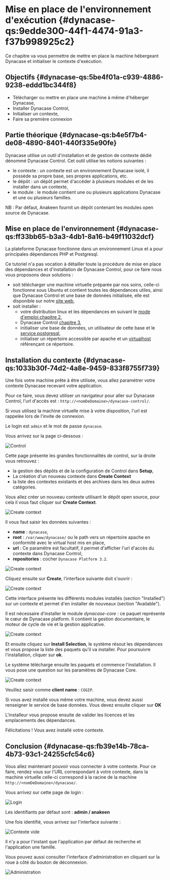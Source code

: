 # Mise en place de l'environnement d'exécution {#dynacase-qs:9edde300-44f1-4474-91a3-f37b998925c2}

Ce chapitre va vous permettre de mettre en place la machine hébergeant Dynacase
et initialiser le contexte d'exécution.

## Objectifs {#dynacase-qs:5be4f01a-c939-4886-9238-eddd1bc344f8}

-   Télécharger ou mettre en place une machine à même d'héberger Dynacase,
-   Installer Dynacase Control,
-   Initialiser un contexte,
-   Faire sa première connexion

## Partie théorique {#dynacase-qs:b4e5f7b4-de08-4890-8401-440f335e90fe}

Dynacase utilise un outil d'installation et de gestion de contexte dédié dénommé Dynacase Control. Cet outil utilise les notions suivantes :

-   le contexte : un contexte est un environnement Dynacase isolé, il possède sa propre base, ses propres applications, etc.
-   le dépôt : un dépôt permet d'accéder à plusieurs modules et de les installer dans un contexte,
-   le module : le module contient une ou plusieurs applications Dynacase et une ou plusieurs familles. 

NB : Par défaut, Anakeen fournit un dépôt contenant les modules open source de Dynacase.

## Mise en place de l'environnement {#dynacase-qs:ff33bb65-b3a3-4db1-8a16-b49f11032dcf}

La plateforme Dynacase fonctionne dans un environnement Linux et a pour principales dépendances PHP et Postgresql.

Ce tutoriel n'a pas vocation à détailler toute la procédure de mise en place
des dépendances et d'installation de Dynacase Control, pour ce faire nous vous proposons deux solutions :

-   soit télécharger une machine virtuelle préparée par nos soins, celle-ci fonctionne sous Ubuntu et contient toutes
    les dépendances utiles, ainsi que Dynacase Control et une base de données initialisée, elle est disponible sur notre 
    [site web][tuto_vm],
-   soit installer :
    -   votre distribution linux et les dépendances en suivant le [mode d'emploi chapitre 2][manex_prerequis],
    -   Dynacase Control [chapitre 3][manex_install_control],
    -   initialiser une base de données, un utilisateur de cette base et le [service postgresql][manex_prerequis_postgresql],
    -   initialiser un répertoire accessible par apache et un [virtualhost][manex_prerequis_apache] référençant ce répertoire.

## Installation du contexte {#dynacase-qs:1033b30f-74d2-4a8e-9459-833f8755f739}

Une fois votre machine prête à être utilisée, vous allez paramétrer votre contexte Dynacase recevant votre application.

Pour ce faire, vous devez utiliser un navigateur pour aller sur Dynacase Control, l'url d'accès est : `http://<nomDeDomaine>/dynacase-control/`.

Si vous utilisez la machine virtuelle mise à votre disposition, l'url est rappelée lors de l'invite de connexion.

Le login est `admin` et le mot de passe `dynacase`.

Vous arrivez sur la page ci-dessous :

![ Control ](01-01-Control.png "Control")

Cette page présente les grandes fonctionnalités de control, sur la droite vous retrouvez :

-   la gestion des dépôts et de la configuration de Control dans **Setup**,
-   La création d'un nouveau contexte dans **Create Context**
-   la liste des contextes existants et des archives dans les deux autres catégories.

Vous allez créer un nouveau contexte utilisant le dépôt open source, pour cela il vous
faut cliquer sur **Create Context**.

![ Create context ](01-01-context.png "Create context")

Il vous faut saisir les données suivantes :

-   **name** : `dynacase`,
-   **root** : `/var/www/dynacase/` ou le path vers un répertoire apache en conformité avec le virtual host mis en place,
-   **url** : Ce paramètre est facultatif, il permet d'afficher l'url d'accès du contexte dans Dynacase Control,
-   **repositories** : cocher `Dynacase Platform 3.2`.

![ Create context ](01-01-creation-context.png "Create context")

Cliquez ensuite sur **Create**, l'interface suivante doit s'ouvrir :

![ Create context ](01-01-creation-context2.png "Create context")

Cette interface présente les différents modules installés (section "Installed") sur un contexte et permet d'en installer de nouveaux (section "Available").

Il est nécessaire d'installer le module _dynacase-core_ : ce paquet représente le cœur de Dynacase platform.
Il contient la gestion documentaire, le moteur de cycle de vie et la gestion applicative.

![ Create context ](01-01-creation-context3.png "Create context")

Et ensuite cliquez sur **Install Selection**, le système résout les dépendances et vous propose la liste des paquets qu'il va installer. Pour poursuivre l'installation, cliquer sur **ok**.

Le système télécharge ensuite les paquets et commence l'installation. Il vous pose une question sur les paramètres de Dynacase Core.

![ Create context ](01-01-creation-context4.png "Create context")

Veuillez saisir comme **client name** : `COGIP`.

Si vous avez installé vous même votre machine, vous devez aussi renseigner le service de base données. Vous devez ensuite cliquer sur **OK**

L'installeur vous propose ensuite de valider les licences et les emplacements des dépendances.

Félicitations ! Vous avez installé votre contexte.

## Conclusion {#dynacase-qs:fb39e14b-78ca-4b73-93c1-24255cfc54c6}

Vous allez maintenant pouvoir vous connecter à votre contexte. Pour ce faire, rendez vous sur l'URL correspondant à
votre contexte, dans la machine virtuelle celle-ci correspond à la racine de la machine `http://<nomDeDomaine>/dynacase/`.

Vous arrivez sur cette page de login :

![ Login ](01-01-test-context.png "Login")

Les identifiants par défaut sont : **admin / anakeen**

Une fois identifié, vous arrivez sur l'interface suivante :

![ Contexte vide ](01-01-test-context1.png "Contexte vide")

Il n'y a pour l'instant que l'application par défaut de recherche et l'application une famille.

Vous pouvez aussi consulter l'interface d'administration en cliquant sur la roue à côté du bouton de déconnexion.

![ Administration ](01-01-test-context2.png "Administration")

<!-- links -->
[manex_prerequis]: https://docs.anakeen.com/dynacase/3.2/dynacase-doc-platform-operating-manual/website/book/manex-ref:7190c4ba-9c34-430d-9165-522c3ffe8eb9.html "Pré-requis à l'installation de Dynacase"
[manex_install_control]: https://docs.anakeen.com/dynacase/3.2/dynacase-doc-platform-operating-manual/website/book/manex-ref:ab61ed63-269b-458a-98ea-0accf470a460.html "installation de Dynacase Control"
[manex_prerequis_postgresql]: https://docs.anakeen.com/dynacase/3.2/dynacase-doc-platform-operating-manual/website/book/manex-ref:7190c4ba-9c34-430d-9165-522c3ffe8eb9.html#pre-req-postgresql "Pré-requis PostgreSQL"
[manex_prerequis_apache]: https://docs.anakeen.com/dynacase/3.2/dynacase-doc-platform-operating-manual/website/book/manex-ref:7190c4ba-9c34-430d-9165-522c3ffe8eb9.html#manex-ref:89988168-0127-4782-9ec2-2d531fc28fd9 "Pré-requis Apache"
[tuto_vm]: https://docs.anakeen.com/dynacase/3.2/quick-start/dynacase-quickstart.ova
